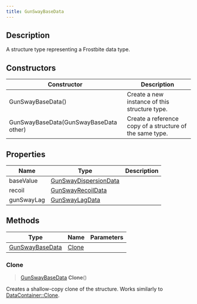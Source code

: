 ```yaml
---
title: GunSwayBaseData
---
```

## Description

A structure type representing a Frostbite data type.

## Constructors

| Constructor                            | Description                                              |
| -------------------------------------- | -------------------------------------------------------- |
| GunSwayBaseData()                      | Create a new instance of this structure type.            |
| GunSwayBaseData(GunSwayBaseData other) | Create a reference copy of a structure of the same type. |

## Properties

| Name       | Type                                           | Description |
| ---------- | ---------------------------------------------- | ----------- |
| baseValue  | [GunSwayDispersionData](GunSwayDispersionData) |             |
| recoil     | [GunSwayRecoilData](GunSwayRecoilData)         |             |
| gunSwayLag | [GunSwayLagData](GunSwayLagData)               |             |

## Methods

| Type                               | Name            | Parameters |
| ---------------------------------- | --------------- | ---------- |
| [GunSwayBaseData](GunSwayBaseData) | [Clone](#clone) |            |

### Clone

> [GunSwayBaseData](GunSwayBaseData) **Clone**()

Creates a shallow-copy clone of the structure. Works similarly to [DataContainer::Clone](/vext/ref/shared/class/datacontainer#clone).
